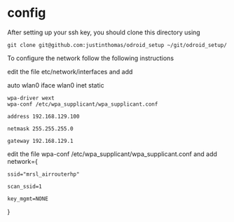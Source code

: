 config
======

After setting up your ssh key, you should clone this directory using

    git clone git@github.com:justinthomas/odroid_setup ~/git/odroid_setup/

To configure the network follow the following instructions

edit the file etc/network/interfaces and add

auto wlan0
    iface wlan0 inet static
    
    wpa-driver wext
    wpa-conf /etc/wpa_supplicant/wpa_supplicant.conf
    
    address 192.168.129.100
    
    netmask 255.255.255.0
    
    gateway 192.168.129.1

edit the file wpa-conf /etc/wpa_supplicant/wpa_supplicant.conf and add
network={
    
    ssid="mrsl_airrouterhp"
    
    scan_ssid=1
    
    key_mgmt=NONE
}

